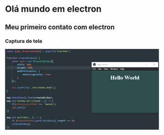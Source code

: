 # Olá mundo em electron

## Meu primeiro contato com electron

### Captura de tela
![alt text](images/demo.png)
